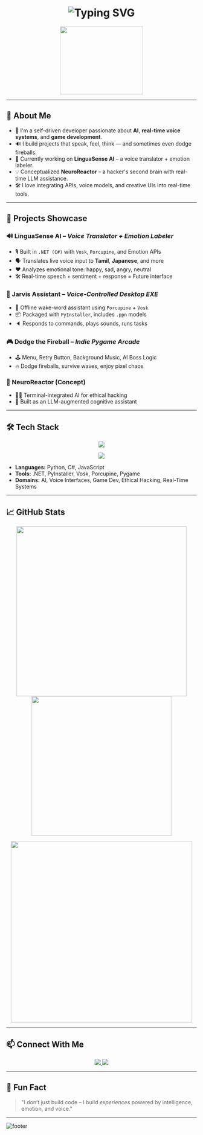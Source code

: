 <!-- GitHub Profile README for Aju Sebastian -->

<h1 align="center">
  <img src="https://readme-typing-svg.herokuapp.com?font=Fira+Code&size=28&duration=3000&pause=1000&center=true&vCenter=true&width=900&lines=Hey+there%2C+I'm+Aju+Sebastian!;AI+Enthusiast+%7C+Voice+Tech+Developer+%7C+Pygame+Indie+Maker" alt="Typing SVG" />
</h1>

<p align="center">
  <img src="https://media.giphy.com/media/qgQUggAC3Pfv687qPC/giphy.gif" width="220" height="180" />
</p>

---

## 🧠 About Me

- 💬 I'm a self-driven developer passionate about **AI**, **real-time voice systems**, and **game development**.
- 🔊 I build projects that speak, feel, think — and sometimes even dodge fireballs.
- 🎯 Currently working on **LinguaSense AI** – a voice translator + emotion labeler.
- 💡 Conceptualized **NeuroReactor** – a hacker's second brain with real-time LLM assistance.
- 🛠 I love integrating APIs, voice models, and creative UIs into real-time tools.

---

## 🚀 Projects Showcase

### 🔊 LinguaSense AI – *Voice Translator + Emotion Labeler*
- 🎙 Built in `.NET (C#)` with `Vosk`, `Porcupine`, and Emotion APIs  
- 🗣️ Translates live voice input to **Tamil**, **Japanese**, and more  
- ❤️ Analyzes emotional tone: happy, sad, angry, neutral  
- 🛠️ Real-time speech + sentiment + response = Future interface

### 🤖 Jarvis Assistant – *Voice-Controlled Desktop EXE*
- 🧠 Offline wake-word assistant using `Porcupine` + `Vosk`  
- 📦 Packaged with `PyInstaller`, includes `.ppn` models  
- 🔈 Responds to commands, plays sounds, runs tasks

### 🎮 Dodge the Fireball – *Indie Pygame Arcade*
- 🕹️ Menu, Retry Button, Background Music, AI Boss Logic  
- 🔥 Dodge fireballs, survive waves, enjoy pixel chaos

### 🧬 NeuroReactor (Concept)
- 🧑‍💻 Terminal-integrated AI for ethical hacking  
- 🧠 Built as an LLM-augmented cognitive assistant

---

## 🛠 Tech Stack

<p align="center">
  <img src="https://skillicons.dev/icons?i=python,cs,dotnet,pygame,git,github,vscode" />
</p>

<p align="center">
  <img src="https://skillicons.dev/icons?i=windows,api,linux,py" />
</p>

- **Languages:** Python, C#, JavaScript  
- **Tools:** .NET, PyInstaller, Vosk, Porcupine, Pygame  
- **Domains:** AI, Voice Interfaces, Game Dev, Ethical Hacking, Real-Time Systems

---

## 📈 GitHub Stats

<p align="center">
  <img src="https://github-readme-stats.vercel.app/api?username=aju-sebastian&show_icons=true&theme=radical" width="450"/>
  <img src="https://github-readme-stats.vercel.app/api/top-langs/?username=aju-sebastian&layout=compact&theme=radical" width="370"/>
</p>

<p align="center">
  <img src="https://streak-stats.demolab.com/?user=aju-sebastian&theme=dark&hide_border=true" width="480"/>
</p>

---

## 📫 Connect With Me

<p align="center">
  <a href="https://www.linkedin.com/in/aju-sebastian-78b155265/" target="_blank">
    <img src="https://img.shields.io/badge/-LinkedIn-blue?style=for-the-badge&logo=linkedin&logoColor=white" />
  </a>
  <a href="mailto:ajuwayne96@gmail.com">
    <img src="https://img.shields.io/badge/-Email-black?style=for-the-badge&logo=gmail&logoColor=white" />
  </a>
</p>

---

## 🧩 Fun Fact

> "I don’t just build code – I build *experiences* powered by intelligence, emotion, and voice."

---

![footer](https://capsule-render.vercel.app/api?type=waving&color=gradient&height=100&section=footer)
